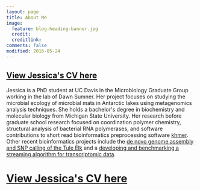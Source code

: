 ```yaml
---
layout: page
title: About Me
image:
  feature: blog-heading-banner.jpg
  credit:
  creditlink:
comments: false
modified: 2016-05-24
---
```


## [View Jessica's CV here](https://www.dropbox.com/s/ziseg0m6vxpvzmh/JMizzi-publicCV.pdf?dl=0)

Jessica is a PhD student at UC Davis in the Microbiology Graduate Group working in the lab of Dawn Sumner. Her project focuses on studying the microbial ecology of microbial mats in Antarctic lakes using metagenomics analysis techniques. She holds a bachelor's degree in biochemistry and molecular biology from Michigan State University. Her research before graduate school  research focused on coordination polymer chemistry, structural analysis of bacterial RNA polymerases, and software contributions to short read bioinformatics preprocessing software [khmer](http://khmer.readthedocs.io/en/v2.0/). Other recent bioinformatics projects include the [de novo genome assembly and SNP calling of the Tule Elk](https://github.com/jessicamizzi/tule-elk) and a [developing and benchmarking a streaming algorithm for transcriptomic data](https://github.com/jessicamizzi/tule-elk).

# [View Jessica's CV here](https://www.dropbox.com/s/ziseg0m6vxpvzmh/JMizzi-publicCV.pdf?dl=0)
